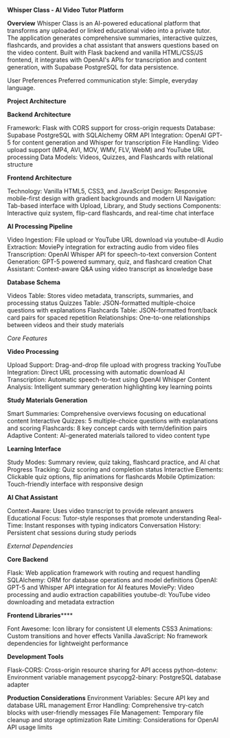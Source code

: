 
**Whisper Class - AI Video Tutor Platform**


**Overview**
Whisper Class is an AI-powered educational platform that transforms any uploaded or linked educational video into a private tutor. The application generates comprehensive summaries, interactive quizzes, flashcards, and provides a chat assistant that answers questions based on the video content. Built with Flask backend and vanilla HTML/CSS/JS frontend, it integrates with OpenAI's APIs for transcription and content generation, with Supabase PostgreSQL for data persistence.

User Preferences
Preferred communication style: Simple, everyday language.

**Project Architecture**

**Backend Architecture**

Framework: Flask with CORS support for cross-origin requests
Database: Supabase PostgreSQL with SQLAlchemy ORM
API Integration: OpenAI GPT-5 for content generation and Whisper for transcription
File Handling: Video upload support (MP4, AVI, MOV, WMV, FLV, WebM) and YouTube URL processing
Data Models: Videos, Quizzes, and Flashcards with relational structure

**Frontend Architecture**

Technology: Vanilla HTML5, CSS3, and JavaScript
Design: Responsive mobile-first design with gradient backgrounds and modern UI
Navigation: Tab-based interface with Upload, Library, and Study sections
Components: Interactive quiz system, flip-card flashcards, and real-time chat interface

**AI Processing Pipeline**

Video Ingestion: File upload or YouTube URL download via youtube-dl
Audio Extraction: MoviePy integration for extracting audio from video files
Transcription: OpenAI Whisper API for speech-to-text conversion
Content Generation: GPT-5 powered summary, quiz, and flashcard creation
Chat Assistant: Context-aware Q&A using video transcript as knowledge base

**Database Schema**

Videos Table: Stores video metadata, transcripts, summaries, and processing status
Quizzes Table: JSON-formatted multiple-choice questions with explanations
Flashcards Table: JSON-formatted front/back card pairs for spaced repetition
Relationships: One-to-one relationships between videos and their study materials

_Core Features_

**Video Processing**

Upload Support: Drag-and-drop file upload with progress tracking
YouTube Integration: Direct URL processing with automatic download
AI Transcription: Automatic speech-to-text using OpenAI Whisper
Content Analysis: Intelligent summary generation highlighting key learning points

**Study Materials Generation**

Smart Summaries: Comprehensive overviews focusing on educational content
Interactive Quizzes: 5 multiple-choice questions with explanations and scoring
Flashcards: 8 key concept cards with term/definition pairs
Adaptive Content: AI-generated materials tailored to video content type

**Learning Interface**

Study Modes: Summary review, quiz taking, flashcard practice, and AI chat
Progress Tracking: Quiz scoring and completion status
Interactive Elements: Clickable quiz options, flip animations for flashcards
Mobile Optimization: Touch-friendly interface with responsive design

**AI Chat Assistant**

Context-Aware: Uses video transcript to provide relevant answers
Educational Focus: Tutor-style responses that promote understanding
Real-Time: Instant responses with typing indicators
Conversation History: Persistent chat sessions during study periods

_External Dependencies_

**Core Backend**

Flask: Web application framework with routing and request handling
SQLAlchemy: ORM for database operations and model definitions
OpenAI: GPT-5 and Whisper API integration for AI features
MoviePy: Video processing and audio extraction capabilities
youtube-dl: YouTube video downloading and metadata extraction


**Frontend Libraries******

Font Awesome: Icon library for consistent UI elements
CSS3 Animations: Custom transitions and hover effects
Vanilla JavaScript: No framework dependencies for lightweight performance

**Development Tools**

Flask-CORS: Cross-origin resource sharing for API access
python-dotenv: Environment variable management
psycopg2-binary: PostgreSQL database adapter

**Production Considerations**
Environment Variables: Secure API key and database URL management
Error Handling: Comprehensive try-catch blocks with user-friendly messages
File Management: Temporary file cleanup and storage optimization
Rate Limiting: Considerations for OpenAI API usage limits
